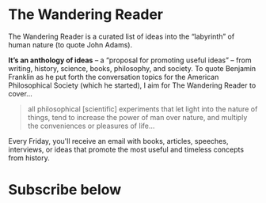 # The Wandering Reader

The Wandering Reader is a curated list of ideas into the “labyrinth” of human nature (to quote John Adams).

**It’s an anthology of ideas** – a “proposal for promoting useful ideas” – from writing, history, science, books, philosophy, and society. To quote Benjamin Franklin as he put forth the conversation topics for the American Philosophical Society (which he started), I aim for The Wandering Reader to cover…

>  all philosophical [scientific] experiments that let light into the nature of things, tend to increase the power of man over nature, and multiply the conveniences or pleasures of life…

Every Friday, you'll receive an email with books, articles, speeches, interviews, or ideas that promote the most useful and timeless concepts from history.

# Subscribe below
